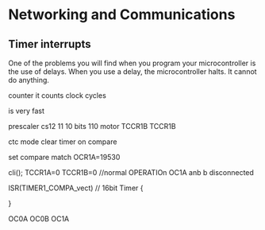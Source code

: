 # Networking and Communications


## Timer interrupts
One of the problems you will find when you program your microcontroller is the use of delays. When you use a delay, the microcontroller halts. It cannot do anything.

counter it counts clock cycles

is very fast

prescaler cs12 11 10 bits 110 motor
TCCR1B
TCCR1B

ctc mode clear timer on compare

set compare match OCR1A=19530

cli();
TCCR1A=0
TCCR1B=0  //normal OPERATIOn OC1A anb b disconnected


ISR(TIMER1_COMPA_vect)   // 16bit Timer
{

}

OC0A OC0B OC1A
